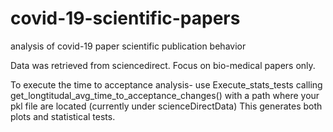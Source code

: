 # covid-19-scientific-papers
analysis of covid-19 paper scientific publication behavior

Data was retrieved from sciencedirect. Focus on bio-medical papers only.

To execute the time to acceptance analysis- use Execute_stats_tests calling
get_longtitudal_avg_time_to_acceptance_changes() with a path where your pkl file are located (currently under scienceDirectData)
This generates both plots and statistical tests.